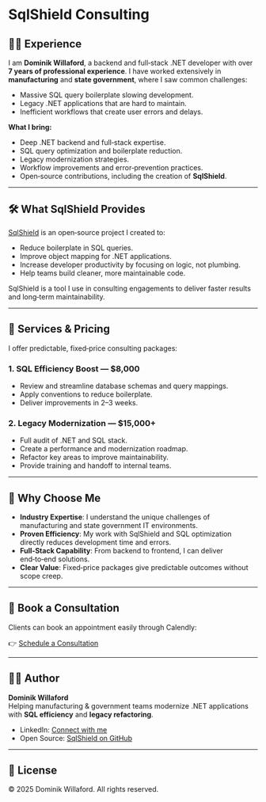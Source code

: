# SqlShield Consulting

## 👨‍💻 Experience
I am **Dominik Willaford**, a backend and full‑stack .NET developer with over **7 years of professional experience**. I have worked extensively in **manufacturing** and **state government**, where I saw common challenges:
- Massive SQL query boilerplate slowing development.
- Legacy .NET applications that are hard to maintain.
- Inefficient workflows that create user errors and delays.

**What I bring:**
- Deep .NET backend and full‑stack expertise.
- SQL query optimization and boilerplate reduction.
- Legacy modernization strategies.
- Workflow improvements and error‑prevention practices.
- Open‑source contributions, including the creation of **SqlShield**.

---

## 🛠️ What SqlShield Provides
[SqlShield](https://github.com/Dominik-Willaford/SqlShield) is an open‑source project I created to:
- Reduce boilerplate in SQL queries.
- Improve object mapping for .NET applications.
- Increase developer productivity by focusing on logic, not plumbing.
- Help teams build cleaner, more maintainable code.

SqlShield is a tool I use in consulting engagements to deliver faster results and long‑term maintainability.

---

## 💼 Services & Pricing
I offer predictable, fixed‑price consulting packages:

### 1. SQL Efficiency Boost — **$8,000**
- Review and streamline database schemas and query mappings.
- Apply conventions to reduce boilerplate.
- Deliver improvements in 2–3 weeks.

### 2. Legacy Modernization — **$15,000+**
- Full audit of .NET and SQL stack.
- Create a performance and modernization roadmap.
- Refactor key areas to improve maintainability.
- Provide training and handoff to internal teams.

---

## 🤝 Why Choose Me
- **Industry Expertise**: I understand the unique challenges of manufacturing and state government IT environments.
- **Proven Efficiency**: My work with SqlShield and SQL optimization directly reduces development time and errors.
- **Full‑Stack Capability**: From backend to frontend, I can deliver end‑to‑end solutions.
- **Clear Value**: Fixed‑price packages give predictable outcomes without scope creep.

---

## 📅 Book a Consultation
Clients can book an appointment easily through Calendly:

👉 [Schedule a Consultation](https://calendly.com/dwillaford88/30min)

---

## 🧑‍💻 Author
**Dominik Willaford**  
Helping manufacturing & government teams modernize .NET applications with **SQL efficiency** and **legacy refactoring**.

- LinkedIn: [Connect with me](https://www.linkedin.com/in/dominik-willaford/)
- Open Source: [SqlShield on GitHub](https://github.com/Dominik-Willaford/SqlShield)

---

## 📜 License
© 2025 Dominik Willaford. All rights reserved.
